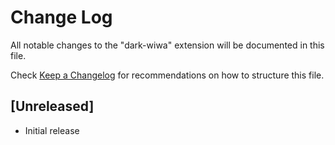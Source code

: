 # Change Log
All notable changes to the "dark-wiwa" extension will be documented in this file.

Check [Keep a Changelog](http://keepachangelog.com/) for recommendations on how to structure this file.

## [Unreleased]
- Initial release
